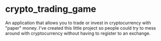 # crypto_trading_game

An application that allows you to trade or invest in cryptocurrency with "paper" money. 
I've created this little project so people could try to mess around with cryptocurrency without having to register to an exchange.
